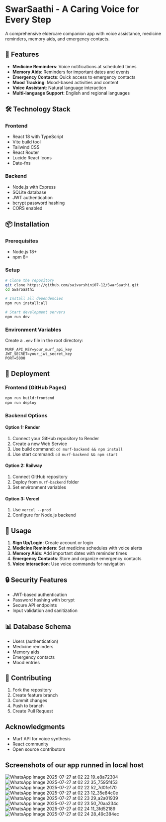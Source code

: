 # SwarSaathi - A Caring Voice for Every Step

A comprehensive eldercare companion app with voice assistance, medicine reminders, memory aids, and emergency contacts.

## 🌟 Features

- **Medicine Reminders**: Voice notifications at scheduled times
- **Memory Aids**: Reminders for important dates and events
- **Emergency Contacts**: Quick access to emergency contacts
- **Mood Tracking**: Mood-based activities and content
- **Voice Assistant**: Natural language interaction
- **Multi-language Support**: English and regional languages


## 🛠️ Technology Stack

### Frontend
- React 18 with TypeScript
- Vite build tool
- Tailwind CSS
- React Router
- Lucide React Icons
- Date-fns

### Backend
- Node.js with Express
- SQLite database
- JWT authentication
- bcrypt password hashing
- CORS enabled

## 📦 Installation

### Prerequisites
- Node.js 18+ 
- npm 8+

### Setup
```bash
# Clone the repository
git clone https://github.com/saivarshini07-12/SwarSaathi.git
cd SwarSaathi

# Install all dependencies
npm run install:all

# Start development servers
npm run dev
```

### Environment Variables
Create a `.env` file in the root directory:
```
MURF_API_KEY=your_murf_api_key
JWT_SECRET=your_jwt_secret_key
PORT=5000
```

## 🚀 Deployment

### Frontend (GitHub Pages)
```bash
npm run build:frontend
npm run deploy
```

### Backend Options

#### Option 1: Render
1. Connect your GitHub repository to Render
2. Create a new Web Service
3. Use build command: `cd murf-backend && npm install`
4. Use start command: `cd murf-backend && npm start`

#### Option 2: Railway
1. Connect GitHub repository
2. Deploy from `murf-backend` folder
3. Set environment variables

#### Option 3: Vercel
1. Use `vercel --prod`
2. Configure for Node.js backend

## 📱 Usage

1. **Sign Up/Login**: Create account or login
2. **Medicine Reminders**: Set medicine schedules with voice alerts
3. **Memory Aids**: Add important dates with reminder times
4. **Emergency Contacts**: Store and organize emergency contacts
5. **Voice Interaction**: Use voice commands for navigation

## 🔒 Security Features

- JWT-based authentication
- Password hashing with bcrypt
- Secure API endpoints
- Input validation and sanitization

## 📊 Database Schema

- Users (authentication)
- Medicine reminders
- Memory aids
- Emergency contacts
- Mood entries

## 🤝 Contributing

1. Fork the repository
2. Create feature branch
3. Commit changes
4. Push to branch
5. Create Pull Request

##  Acknowledgments

- Murf API for voice synthesis
- React community
- Open source contributors


## Screenshots of our app runned in local host

![WhatsApp Image 2025-07-27 at 02 22 19_e8a72304](https://github.com/user-attachments/assets/9ae6d756-90ed-4079-8269-707fa1c0f3f0)
![WhatsApp Image 2025-07-27 at 02 22 35_7595f453](https://github.com/user-attachments/assets/9d495323-8c1e-4473-aeb4-4c588601765e)
![WhatsApp Image 2025-07-27 at 02 22 52_7d01e170](https://github.com/user-attachments/assets/14279b0d-cd98-45ac-bf25-0d6124722e22)
![WhatsApp Image 2025-07-27 at 02 23 12_35e84c0e](https://github.com/user-attachments/assets/cda6368f-b082-4478-8a82-e8a3ba62dcb7)
![WhatsApp Image 2025-07-27 at 02 23 29_a2a01939](https://github.com/user-attachments/assets/a65c7148-3c46-42af-b032-17ff0ffd7478)
![WhatsApp Image 2025-07-27 at 02 23 50_70aa234c](https://github.com/user-attachments/assets/1b97ddc5-0bf5-4f06-9700-0a221088dc53)
![WhatsApp Image 2025-07-27 at 02 24 11_3fd52189](https://github.com/user-attachments/assets/34c8c1d4-780a-404f-91d1-0348e44c4b83)
![WhatsApp Image 2025-07-27 at 02 24 28_49c384ec](https://github.com/user-attachments/assets/dedbe5d3-43b0-46fc-b005-f1719dc6fea2)
